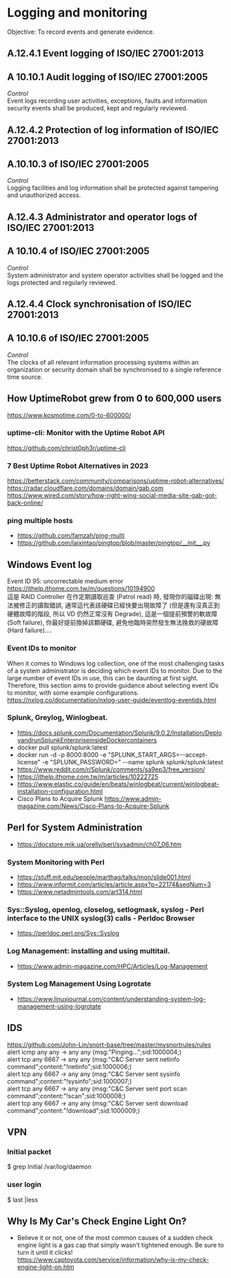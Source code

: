 # Logging and monitoring
Objective: To record events and generate evidence.
## A.12.4.1 Event logging of ISO/IEC 27001:2013
## A 10.10.1 Audit logging of ISO/IEC 27001:2005
<i>Control</i><br>
Event logs recording user activities, exceptions, faults and information security events shall be produced, kept and regularly reviewed.
## A.12.4.2 Protection of log information of ISO/IEC 27001:2013
## A.10.10.3 of ISO/IEC 27001:2005
<i>Control</i><br>
Logging facilities and log information shall be protected against tampering and unauthorized access.
## A.12.4.3 Administrator and operator logs of ISO/IEC 27001:2013
## A 10.10.4 of ISO/IEC 27001:2005
<i>Control</i><br>
System administrator and system operator activities shall be logged and the logs protected and regularly reviewed.
## A.12.4.4 Clock synchronisation of ISO/IEC 27001:2013
## A 10.10.6 of ISO/IEC 27001:2005
<i>Control</i><br>
The clocks of all relevant information processing systems within an organization or security domain shall be synchronised to a single reference time source.

## How UptimeRobot grew from 0 to 600,000 users
https://www.kosmotime.com/0-to-600000/
### uptime-cli: Monitor with the Uptime Robot API
https://github.com/christ0ph3r/uptime-cli
### 7 Best Uptime Robot Alternatives in 2023
https://betterstack.com/community/comparisons/uptime-robot-alternatives/
<br>https://radar.cloudflare.com/domains/domain/gab.com
<br>https://www.wired.com/story/how-right-wing-social-media-site-gab-got-back-online/

### ping multiple hosts
 - https://github.com/famzah/ping-multi
 - https://github.com/laixintao/pingtop/blob/master/pingtop/__init__.py

## Windows Event log
Event ID 95: uncorrectable medium error<br>
https://ithelp.ithome.com.tw/m/questions/10194900 <br>
這是 RAID Controller 在作定期讀取巡查 (Patrol read) 時, 發現你的磁碟出現: 無法被修正的讀取錯誤, 通常這代表該硬碟已經快要出現故障了 (但是還有沒真正到硬體故障的階段, 所以 VD 仍然正常沒有 Degrade), 這是一個提前預警的軟故障 (Soft failure), 你最好提前換掉該顆硬碟, 避免他臨時突然發生無法挽救的硬故障 (Hard failure)....
### Event IDs to monitor
When it comes to Windows log collection, one of the most challenging tasks of a system administrator is deciding which event IDs to monitor. Due to the large number of event IDs in use, this can be daunting at first sight. Therefore, this section aims to provide guidance about selecting event IDs to monitor, with some example configurations. <br>
https://nxlog.co/documentation/nxlog-user-guide/eventlog-eventids.html
### Splunk, Greylog, Winlogbeat.
 - https://docs.splunk.com/Documentation/Splunk/9.0.2/Installation/DeployandrunSplunkEnterpriseinsideDockercontainers
 - docker pull splunk/splunk:latest
 - docker run -d -p 8000:8000 -e "SPLUNK_START_ARGS=--accept-license" -e "SPLUNK_PASSWORD=<password>" --name splunk splunk/splunk:latest
 - https://www.reddit.com/r/Splunk/comments/sa9ep3/free_version/
 - https://ithelp.ithome.com.tw/m/articles/10222725
 - https://www.elastic.co/guide/en/beats/winlogbeat/current/winlogbeat-installation-configuration.html
 - Cisco Plans to Acquire Splunk https://www.admin-magazine.com/News/Cisco-Plans-to-Acquire-Splunk
## Perl for System Administration
 - https://docstore.mik.ua/orelly/perl/sysadmin/ch07_06.htm
### System Monitoring with Perl 
 - https://stuff.mit.edu/people/marthag/talks/mon/slide001.html
 - https://www.informit.com/articles/article.aspx?p=22174&seqNum=3
 - https://www.netadmintools.com/art314.html
### Sys::Syslog, openlog, closelog, setlogmask, syslog - Perl interface to the UNIX syslog(3) calls - Perldoc Browser
 - https://perldoc.perl.org/Sys::Syslog
### Log Management: installing and using multitail.
 - https://www.admin-magazine.com/HPC/Articles/Log-Management
### System Log Management Using Logrotate
 - https://www.linuxjournal.com/content/understanding-system-log-management-using-logrotate
## IDS
https://github.com/John-Lin/snort-base/tree/master/mysnortrules/rules <br>
alert icmp any any -> any any (msg:"Pinging...";sid:1000004;) <br>
alert tcp any 6667 -> any any (msg:"C&C Server sent netinfo command";content:"!netinfo";sid:1000006;) <br>
alert tcp any 6667 -> any any (msg:"C&C Server sent sysinfo command";content:"!sysinfo";sid:1000007;) <br>
alert tcp any 6667 -> any any (msg:"C&C Server sent port scan command";content:"!scan";sid:1000008;) <br>
alert tcp any 6667 -> any any (msg:"C&C Server sent download command";content:"!download";sid:1000009;) <br>
## VPN
### Initial packet
$ grep Initial /var/log/daemon
### user login
$ last |less

## Why Is My Car's Check Engine Light On?
 - Believe it or not, one of the most common causes of a sudden check engine light is a gas cap that simply wasn't tightened enough. Be sure to turn it until it clicks!
<br> https://www.captoyota.com/service/information/why-is-my-check-engine-light-on.htm
